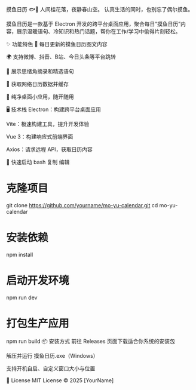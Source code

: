 摸鱼日历 🐟📅
人间桂花落，夜静春山空。
认真生活的同时，也别忘了偶尔摸鱼。

摸鱼日历是一款基于 Electron 开发的跨平台桌面应用，聚合每日“摸鱼日历”内容，展示温暖语句、冷知识和热门话题，帮你在工作/学习中偷得片刻轻松。


✨ 功能特色
📅 每日更新的摸鱼日历图文内容

🌍 支持微博、抖音、B站、今日头条等平台跳转

📘 展示思绪角摘录和精选语句

🧠 获取网络日历数据并缓存

🌙 纯净桌面小应用，随开随用

🖥️ 技术栈
Electron：构建跨平台桌面应用

Vite：极速构建工具，提升开发体验

Vue 3：构建响应式前端界面

Axios：请求远程 API，获取日历内容

🚀 快速启动
bash
复制
编辑
# 克隆项目
git clone https://github.com/yourname/mo-yu-calendar.git
cd mo-yu-calendar

# 安装依赖
npm install

# 启动开发环境
npm run dev

# 打包生产应用
npm run build
📦 安装方式
前往 Releases 页面下载适合你系统的安装包

解压并运行 摸鱼日历.exe（Windows）

支持开机自启、自定义窗口大小与位置

📄 License
MIT License © 2025 [YourName]


